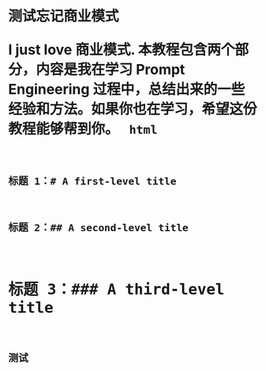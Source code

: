 <h1>测试忘记商业模式</h>

I just love **商业模式**.
本教程包含两个部分，内容是我在学习 Prompt Engineering 过程中，总结出来的一些经验和方法。如果你也在学习，希望这份教程能够帮到你。
<code> html<code>

标题 1：# A first-level title

标题 2：## A second-level title

标题 3：### A third-level title
---
测试